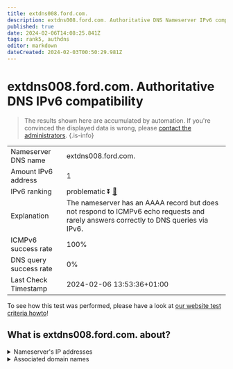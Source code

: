 ```yaml
---
title: extdns008.ford.com.
description: extdns008.ford.com. Authoritative DNS Nameserver IPv6 compatibility
published: true
date: 2024-02-06T14:08:25.841Z
tags: rank5, authdns
editor: markdown
dateCreated: 2024-02-03T00:50:29.981Z
---
```


# extdns008.ford.com. Authoritative DNS IPv6 compatibility

> The results shown here are accumulated by automation. If you're convinced the displayed data is wrong, please [contact the administrators](/howto/chat). 
{.is-info}




|   |   |
| - | - |
| Nameserver DNS name | extdns008.ford.com.
| Amount IPv6 address | 1
| IPv6 ranking | problematic :arrow_double_down: [🔗](/howto/ranking) |
| Explanation | The nameserver has an AAAA record but does not respond to ICMPv6 echo requests and rarely answers correctly to DNS queries via IPv6. |
| ICMPv6 success rate | 100%|
| DNS query success rate | 0% |
| Last Check Timestamp | 2024-02-06 13:53:36+01:00 |

To see how this test was performed, please have a look at [our website test criteria howto](/howto/testcriteria/authdns)!


## What is extdns008.ford.com. about?




<details>
<summary>Nameserver's IP addresses</summary>

2620:0:403:2010:0:ffff:130c:7187

</details>



<details>
<summary>Associated domain names</summary>

www.ford.com

</details>
